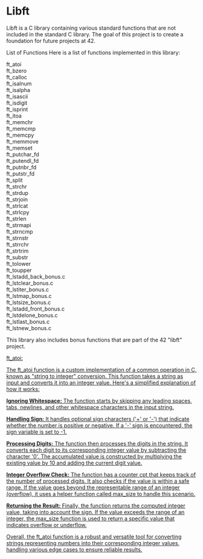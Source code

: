 # Libft
Libft is a C library containing various standard functions that are not included in the standard C library. The goal of this project is to create a foundation for future projects at 42.

List of Functions
Here is a list of functions implemented in this library:

ft_atoi  
ft_bzero  
ft_calloc  
ft_isalnum  
ft_isalpha  
ft_isascii  
ft_isdigit  
ft_isprint  
ft_itoa  
ft_memchr  
ft_memcmp  
ft_memcpy  
ft_memmove  
ft_memset  
ft_putchar_fd  
ft_putendl_fd  
ft_putnbr_fd  
ft_putstr_fd  
ft_split  
ft_strchr  
ft_strdup  
ft_strjoin  
ft_strlcat  
ft_strlcpy  
ft_strlen  
ft_strmapi  
ft_strncmp  
ft_strnstr  
ft_strrchr  
ft_strtrim  
ft_substr  
ft_tolower  
ft_toupper  
ft_lstadd_back_bonus.c  
ft_lstclear_bonus.c  
ft_lstiter_bonus.c  
ft_lstmap_bonus.c  
ft_lstsize_bonus.c  
ft_lstadd_front_bonus.c  
ft_lstdelone_bonus.c  
ft_lstlast_bonus.c  
ft_lstnew_bonus.c  

This library also includes bonus functions that are part of the 42 "libft" project.

<u>ft_atoi:<u>

The ft_atoi function is a custom implementation of a common operation in C, known as "string to integer" conversion. This function takes a string as input and converts it into an integer value. Here's a simplified explanation of how it works:

**Ignoring Whitespace:** The function starts by skipping any leading spaces, tabs, newlines, and other whitespace characters in the input string.

**Handling Sign:** It handles optional sign characters ('+' or '-') that indicate whether the number is positive or negative. If a '-' sign is encountered, the sign variable is set to -1.

**Processing Digits:** The function then processes the digits in the string. It converts each digit to its corresponding integer value by subtracting the character '0'. The accumulated value is constructed by multiplying the existing value by 10 and adding the current digit value.

**Integer Overflow Check:** The function has a counter cpt that keeps track of the number of processed digits. It also checks if the value is within a safe range. If the value goes beyond the representable range of an integer (overflow), it uses a helper function called max_size to handle this scenario.

**Returning the Result:** Finally, the function returns the computed integer value, taking into account the sign. If the value exceeds the range of an integer, the max_size function is used to return a specific value that indicates overflow or underflow.

Overall, the ft_atoi function is a robust and versatile tool for converting strings representing numbers into their corresponding integer values, handling various edge cases to ensure reliable results.
